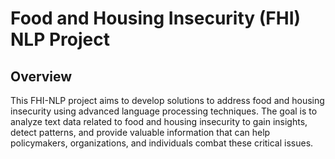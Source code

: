 # Food and Housing Insecurity (FHI) NLP Project

## Overview

This FHI-NLP project aims to develop solutions to address food and housing insecurity using advanced language processing techniques. The goal is to analyze text data related to food and housing insecurity to gain insights, detect patterns, and provide valuable information that can help policymakers, organizations, and individuals combat these critical issues.
